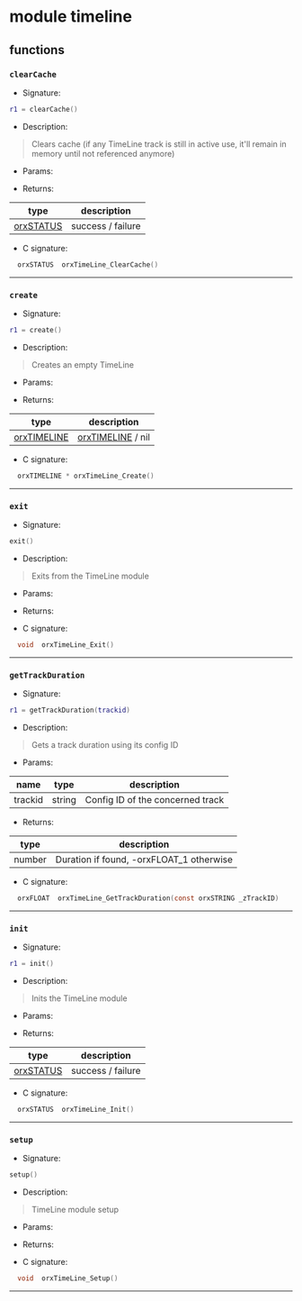 # module timeline

## functions

### **`clearCache`**

* Signature:

```lua
r1 = clearCache()
```

* Description:

> Clears cache \(if any TimeLine track is still in active use, it'll remain in memory until not referenced anymore\)

* Params:

* Returns:

type | description 
--- | ---
[orxSTATUS](../enums.md#orxstatus)  | success / failure

* C signature:

```c
  orxSTATUS  orxTimeLine_ClearCache()
```

---

### **`create`**

* Signature:

```lua
r1 = create()
```

* Description:

> Creates an empty TimeLine

* Params:

* Returns:

type | description 
--- | ---
[orxTIMELINE](../types/orxTIMELINE.md)  | [orxTIMELINE](../types/orxTIMELINE.md) / nil

* C signature:

```c
  orxTIMELINE * orxTimeLine_Create()
```

---

### **`exit`**

* Signature:

```lua
exit()
```

* Description:

> Exits from the TimeLine module

* Params:

* Returns:

* C signature:

```c
  void  orxTimeLine_Exit()
```

---

### **`getTrackDuration`**

* Signature:

```lua
r1 = getTrackDuration(trackid)
```

* Description:

> Gets a track duration using its config ID

* Params:

name | type | description 
--- | --- | ---
trackid | string | Config ID of the concerned track

* Returns:

type | description 
--- | ---
number | Duration if found, -orxFLOAT_1 otherwise

* C signature:

```c
  orxFLOAT  orxTimeLine_GetTrackDuration(const orxSTRING _zTrackID)
```

---

### **`init`**

* Signature:

```lua
r1 = init()
```

* Description:

> Inits the TimeLine module

* Params:

* Returns:

type | description 
--- | ---
[orxSTATUS](../enums.md#orxstatus)  | success / failure

* C signature:

```c
  orxSTATUS  orxTimeLine_Init()
```

---

### **`setup`**

* Signature:

```lua
setup()
```

* Description:

> TimeLine module setup

* Params:

* Returns:

* C signature:

```c
  void  orxTimeLine_Setup()
```

---

